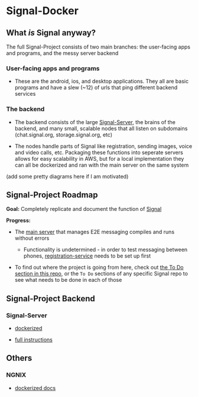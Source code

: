 # Signal-Docker

## What *is* Signal anyway?

The full Signal-Project consists of two main branches: the user-facing apps and programs, and the messy server backend

### User-facing apps and programs

- These are the android, ios, and desktop applications. They all are basic programs and have a slew (~12) of urls that ping different backend services

### The backend

- The backend consists of the large [Signal-Server](https://github.com/JJTofflemire/Signal-Server), the brains of the backend, and many small, scalable nodes that all listen on subdomains (chat.signal.org, storage.signal.org, etc)

- The nodes handle parts of Signal like registration, sending images, voice and video calls, etc. Packaging these functions into seperate servers allows for easy scalability in AWS, but for a local implementation they can all be dockerized and ran with the main server on the same system

(add some pretty diagrams here if I am motivated)

## Signal-Project Roadmap

**Goal:** Completely replicate and document the function of [Signal](https://signal.org/)

**Progress:**

- The [main server](https://github.com/JJTofflemire/Signal-Server) that manages E2E messaging compiles and runs without errors
  
  - Functionality is undetermined - in order to test messaging between phones, [registration-service](https://github.com/JJTofflemire/registration-service) needs to be set up first

- To find out where the project is going from here, check out [the To Do section in this repo](#to-do), or the `To Do` sections of any specific Signal repo to see what needs to be done in each of those

## Signal-Project Backend

### Signal-Server

- [dockerized](Signal-Server/documentation.md)

- [full instructions](https://github.com/JJTofflemire/Signal-Server)

## Others

### NGNIX

- [dockerized docs](nginx/documentation.md)
